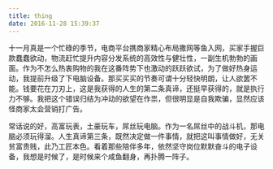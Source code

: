 ```yaml
---
title: thing
date: 2016-11-28 15:39:37
---
```


十一月真是一个忙碌的季节，电商平台携商家精心布局撒网等鱼入网，买家手握巨款蠢蠢欲动，物流赶忙提升内容分发系统的高效性与健壮性，一副生机勃勃的画面。作为不怎么热衷购物的我在这番阵势下也激动的跃跃欲试，为了做好热身运动，我提前升级了下电脑设备。那买买买的节奏可谓十分轻快明朗，让人欲罢不能。钱要花在刀刃上，这是我获得的人生的第二条真谛，还挺早获得的，就是执行力不够。我把这个错误归结为冲动的欲望在作祟，但很明显是自我欺骗，显然应该怪商家太会营销打广告。

常话说的好，高富玩表，土豪玩车，屌丝玩电脑。作为一名屌丝中的战斗机，那电脑必须玩得溜。人生真谛第三条，既然决定做一件事情，就把这叫事情做好，无关贫富贵贱，此乃工匠本色。看着那些陪伴多年，依然坚守岗位默默奋斗的电子设备，我想是时候了，是时候来个咸鱼翻身，再扑腾一阵子。

